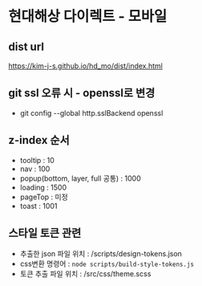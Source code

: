 # 현대해상 다이렉트 - 모바일

## dist url

https://kim-j-s.github.io/hd_mo/dist/index.html

## git ssl 오류 시 - openssl로 변경

- git config --global http.sslBackend openssl

## z-index 순서

- tooltip : 10
- nav : 100
- popup(bottom, layer, full 공통) : 1000
- loading : 1500
- pageTop : 미정
- toast : 1001

## 스타일 토큰 관련

- 추출한 json 파일 위치 : /scripts/design-tokens.json
- css변환 명령어 : `node scripts/build-style-tokens.js`
- 토큰 추출 파일 위치 : /src/css/theme.scss
